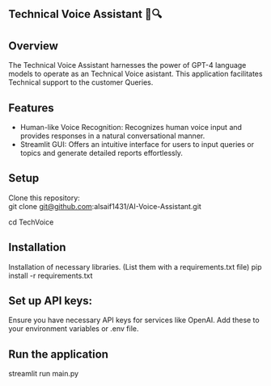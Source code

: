 ## Technical Voice Assistant 🧪🔍              
 
## Overview 
The Technical Voice Assistant harnesses the power of GPT-4 language models to operate as an Technical Voice asistant. This application facilitates Technical support to the customer Queries. 

## Features 
- Human-like Voice Recognition: Recognizes human voice input and provides responses in a natural conversational manner.
- Streamlit GUI: Offers an intuitive interface for users to input queries or topics and generate detailed reports effortlessly.   

## Setup
Clone this repository:  
git clone git@github.com:alsaif1431/AI-Voice-Assistant.git 

cd TechVoice


## Installation  
Installation of necessary libraries. (List them with a requirements.txt file)
pip install -r requirements.txt


## Set up API keys:
Ensure you have necessary API keys for services like OpenAI. Add these to your environment variables or .env file.


## Run the application
streamlit run main.py 
